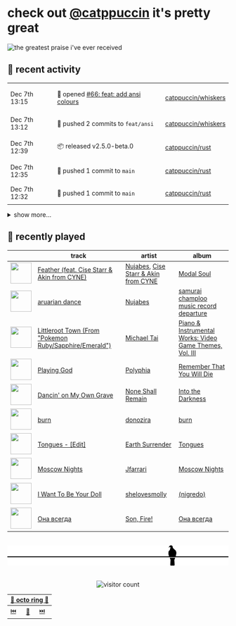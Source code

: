 # check out [@catppuccin](https://github.com/catppuccin) it's pretty great

![the greatest praise i've ever received](https://github.com/user-attachments/assets/ad888e4f-7a22-4eac-85a7-744eacd8eb46)

## 📅 recent activity

<!-- SCRIPT:REPLACE:GITHUB -->
<table>
<tbody>
<tr>
<td><span title='2024-12-07T13:15:31+00:00'>Dec 7th 13:15</span></td>
<td>

🚀 opened [#66: feat: add ansi colours](https://github.com/catppuccin/whiskers/pull/66)

</td>
<td>

[catppuccin/whiskers](https://github.com/catppuccin/whiskers)

</td>
</tr>
<tr>
<td><span title='2024-12-07T13:12:36+00:00'>Dec 7th 13:12</span></td>
<td>

🚢 pushed 2 commits to `feat/ansi`

</td>
<td>

[catppuccin/whiskers](https://github.com/catppuccin/whiskers)

</td>
</tr>
<tr>
<td><span title='2024-12-07T12:39:06+00:00'>Dec 7th 12:39</span></td>
<td>

📦 released v2.5.0-beta.0

</td>
<td>

[catppuccin/rust](https://github.com/catppuccin/rust)

</td>
</tr>
<tr>
<td><span title='2024-12-07T12:35:52+00:00'>Dec 7th 12:35</span></td>
<td>

🚢 pushed 1 commit to `main`

</td>
<td>

[catppuccin/rust](https://github.com/catppuccin/rust)

</td>
</tr>
<tr>
<td><span title='2024-12-07T12:32:48+00:00'>Dec 7th 12:32</span></td>
<td>

🚢 pushed 1 commit to `main`

</td>
<td>

[catppuccin/rust](https://github.com/catppuccin/rust)

</td>
</tr>
</tbody>
</table>

<details>
<summary>show more...</summary>
<table>
<tbody>
<tr>
<td><span title='2024-12-07T12:32:47+00:00'>Dec 7th 12:32</span></td>
<td>

🎉 closed [#34: chore(deps): update dependency ubuntu to v24](https://github.com/catppuccin/rust/pull/34)

</td>
<td>

[catppuccin/rust](https://github.com/catppuccin/rust)

</td>
</tr>
<tr>
<td><span title='2024-12-07T12:32:34+00:00'>Dec 7th 12:32</span></td>
<td>

🚢 pushed 1 commit to `main`

</td>
<td>

[catppuccin/rust](https://github.com/catppuccin/rust)

</td>
</tr>
<tr>
<td><span title='2024-12-07T12:32:33+00:00'>Dec 7th 12:32</span></td>
<td>

🎉 closed [#32: chore(deps): update peter-evans/create-pull-request action to v7](https://github.com/catppuccin/rust/pull/32)

</td>
<td>

[catppuccin/rust](https://github.com/catppuccin/rust)

</td>
</tr>
<tr>
<td><span title='2024-12-07T12:29:49+00:00'>Dec 7th 12:29</span></td>
<td>

🚢 pushed 1 commit to `main`

</td>
<td>

[catppuccin/rust](https://github.com/catppuccin/rust)

</td>
</tr>
<tr>
<td><span title='2024-12-07T12:29:48+00:00'>Dec 7th 12:29</span></td>
<td>

🎉 closed [#41: chore: upgrade dependencies](https://github.com/catppuccin/rust/pull/41)

</td>
<td>

[catppuccin/rust](https://github.com/catppuccin/rust)

</td>
</tr>
<tr>
<td><span title='2024-12-07T12:27:59+00:00'>Dec 7th 12:27</span></td>
<td>

🚀 opened [#41: chore: upgrade dependencies](https://github.com/catppuccin/rust/pull/41)

</td>
<td>

[catppuccin/rust](https://github.com/catppuccin/rust)

</td>
</tr>
<tr>
<td><span title='2024-12-07T12:10:57+00:00'>Dec 7th 12:10</span></td>
<td>

🚀 opened [#65: ci: add build workflow](https://github.com/catppuccin/visual-studio/pull/65)

</td>
<td>

[catppuccin/visual-studio](https://github.com/catppuccin/visual-studio)

</td>
</tr>
<tr>
<td><span title='2024-12-07T12:08:59+00:00'>Dec 7th 12:08</span></td>
<td>

🚢 pushed 1 commit to `main`

</td>
<td>

[backwardspy/visual-studio](https://github.com/backwardspy/visual-studio)

</td>
</tr>
<tr>
<td><span title='2024-12-07T12:04:01+00:00'>Dec 7th 12:04</span></td>
<td>

🚢 pushed 1 commit to `main`

</td>
<td>

[backwardspy/visual-studio](https://github.com/backwardspy/visual-studio)

</td>
</tr>
<tr>
<td><span title='2024-12-07T12:02:24+00:00'>Dec 7th 12:02</span></td>
<td>

🚢 pushed 1 commit to `main`

</td>
<td>

[backwardspy/visual-studio](https://github.com/backwardspy/visual-studio)

</td>
</tr>
<tr>
<td><span title='2024-12-07T11:59:29+00:00'>Dec 7th 11:59</span></td>
<td>

🚢 pushed 1 commit to `main`

</td>
<td>

[backwardspy/visual-studio](https://github.com/backwardspy/visual-studio)

</td>
</tr>
<tr>
<td><span title='2024-12-06T17:57:11+00:00'>Dec 6th 17:57</span></td>
<td>

💬 commented on [#117: Integer HSL values should probably be explicitly floats](https://github.com/catppuccin/palette/issues/117)

</td>
<td>

[catppuccin/palette](https://github.com/catppuccin/palette)

</td>
</tr>
<tr>
<td><span title='2024-12-06T17:57:11+00:00'>Dec 6th 17:57</span></td>
<td>

✅ closed [#117: Integer HSL values should probably be explicitly floats](https://github.com/catppuccin/palette/issues/117)

</td>
<td>

[catppuccin/palette](https://github.com/catppuccin/palette)

</td>
</tr>
</tbody>
</table>
</details>
<!-- SCRIPT:REPLACE:GITHUB -->

## 🎵 recently played

<!-- SCRIPT:REPLACE:SPOTIFY -->
| | track | artist | album |
| - | - | - | - |
| <img src="https://i.scdn.co/image/ab67616d00004851912cc8fe2e9a53d328757a41" width="48" height="48"> | [Feather (feat. Cise Starr & Akin from CYNE)](https://open.spotify.com/track/2ej1A2Ze6P2EOW7KfIosZR) | [Nujabes](https://open.spotify.com/artist/3Rq3YOF9YG9YfCWD4D56RZ), [Cise Starr & Akin from CYNE](https://open.spotify.com/artist/0NQ5kUvKwC9r53V095i0np) | [Modal Soul](https://open.spotify.com/track/2ej1A2Ze6P2EOW7KfIosZR) |
| <img src="https://i.scdn.co/image/ab67616d0000485159ef99ed996b4e537ed2e6a3" width="48" height="48"> | [aruarian dance](https://open.spotify.com/track/4sUTagdmyuyAxd7RvbygpQ) | [Nujabes](https://open.spotify.com/artist/3Rq3YOF9YG9YfCWD4D56RZ) | [samurai champloo music record departure](https://open.spotify.com/track/4sUTagdmyuyAxd7RvbygpQ) |
| <img src="https://i.scdn.co/image/ab67616d000048512ebf422967424f8aeca4de1a" width="48" height="48"> | [Littleroot Town (From "Pokemon Ruby/Sapphire/Emerald")](https://open.spotify.com/track/2CRWG8hTIV0b5kSWMTVMU0) | [Michael Tai](https://open.spotify.com/artist/5NLlq8IzOUuqDYGPxoPkSC) | [Piano & Instrumental Works: Video Game Themes, Vol. III](https://open.spotify.com/track/2CRWG8hTIV0b5kSWMTVMU0) |
| <img src="https://i.scdn.co/image/ab67616d00004851a2d8391f5021568d253a4eef" width="48" height="48"> | [Playing God](https://open.spotify.com/track/4S0zagxseJHOL5ZVnTQA6X) | [Polyphia](https://open.spotify.com/artist/4vGrte8FDu062Ntj0RsPiZ) | [Remember That You Will Die](https://open.spotify.com/track/4S0zagxseJHOL5ZVnTQA6X) |
| <img src="https://i.scdn.co/image/ab67616d00004851c25d00a0d733d6a1d170f5db" width="48" height="48"> | [Dancin' on My Own Grave](https://open.spotify.com/track/1owmaIzo613hrvD41kiLE0) | [None Shall Remain](https://open.spotify.com/artist/3Y6SGc4uHWsD2ZbzkcavsG) | [Into the Darkness](https://open.spotify.com/track/1owmaIzo613hrvD41kiLE0) |
| <img src="https://i.scdn.co/image/ab67616d000048513557ee469051f4b905427f79" width="48" height="48"> | [burn](https://open.spotify.com/track/1ZZnTZgaiabe6v5GAUgL4G) | [donozira](https://open.spotify.com/artist/6JnLPWSAwD3l4OrkZzozh8) | [burn](https://open.spotify.com/track/1ZZnTZgaiabe6v5GAUgL4G) |
| <img src="https://i.scdn.co/image/ab67616d00004851ca39c3e79962fd92e20fbb12" width="48" height="48"> | [Tongues - [Edit]](https://open.spotify.com/track/3MnslGoRSLkmToat7NEy49) | [Earth Surrender](https://open.spotify.com/artist/1ggs6MrsfK2uKRb31n5KQx) | [Tongues](https://open.spotify.com/track/3MnslGoRSLkmToat7NEy49) |
| <img src="https://i.scdn.co/image/ab67616d000048511ad852a61d20393fc310b8d5" width="48" height="48"> | [Moscow Nights](https://open.spotify.com/track/28hJAiNteob4DuvFiAfPfY) | [Jfarrari](https://open.spotify.com/artist/6f0SUJsj1yDGVOIChVQCwc) | [Moscow Nights](https://open.spotify.com/track/28hJAiNteob4DuvFiAfPfY) |
| <img src="https://i.scdn.co/image/ab67616d00004851889afb21df52dfe671702fee" width="48" height="48"> | [I Want To Be Your Doll](https://open.spotify.com/track/4keCWLzkE4BDRPWssT5sRO) | [shelovesmolly](https://open.spotify.com/artist/1ljC1wo7tz9wVSSwrRwFfD) | [(nigredo)](https://open.spotify.com/track/4keCWLzkE4BDRPWssT5sRO) |
| <img src="https://i.scdn.co/image/ab67616d00004851cd26d4de70efe246176a2a21" width="48" height="48"> | [Она всегда](https://open.spotify.com/track/5X1txicHcQJpk7twR0a19S) | [Son, Fire!](https://open.spotify.com/artist/72EJb8wMdTfnu8HCFRCY5W) | [Она всегда](https://open.spotify.com/track/5X1txicHcQJpk7twR0a19S) |

<!-- SCRIPT:REPLACE:SPOTIFY -->

<br>

<div align="center">

<picture>
    <source media="(prefers-color-scheme: light)" srcset="assets/pigeon-light.svg">
    <source media="(prefers-color-scheme: dark)" srcset="assets/pigeon-dark.svg">
    <img alt="pigeon sitting on a wire" src="assets/pigeon-light.svg">
</picture>

<br>
<br>

![visitor count](https://profile-counter.glitch.me/backwardspy/count.svg)

<table>
    <thead>
        <th colspan="3"><a href="https://octo-ring.com">🐙 octo ring 🐙</a></th>
    </thead>
    <tbody>
        <td><a href="https://octo-ring.com/p/backwardspy/prev">⏮️</a></td>
        <td><a href="https://octo-ring.com/p/backwardspy/random">🔀</a></td>
        <td><a href="https://octo-ring.com/p/backwardspy/next">⏭️</a></td>
    </tbody>
</table>

</div>
